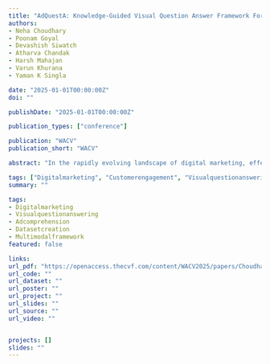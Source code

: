 ```yaml
---
title: "AdQuestA: Knowledge-Guided Visual Question Answer Framework For Advertisements"
authors:
- Neha Choudhary
- Poonam Goyal
- Devashish Siwatch
- Atharva Chandak
- Harsh Mahajan
- Varun Khurana
- Yaman K Singla

date: "2025-01-01T00:00:00Z"
doi: ""

publishDate: "2025-01-01T00:00:00Z"

publication_types: ["conference"]

publication: "WACV"
publication_short: "WACV"

abstract: "In the rapidly evolving landscape of digital marketing, effective customer engagement through advertisements is crucial for brands. Thus, computational understanding of ads is pivotal for recommendation, authoring, and customer behaviour simulation. Despite advancements in knowledge-guided visual-question-answering (VQA) models, existing frameworks often lack domain-specific responses and suffer from a dearth of benchmark datasets for advertisements. To address this gap, we introduce ADVQA, the first dataset for ad-related VQA sourced from Facebook and X (twitter), which facilitates further research in ad comprehension. It comprises open-ended questions and detailed context obtained automatically from web articles. Moreover, we present AdQuestA, a novel multimodal framework for knowledge-guided open-ended question-answering tailored to advertisements. AdQuestA leverages a Retrieval Augmented Generation (RAG) to obtain question-aware ad context as explicit knowledge and image-grounded implicit knowledge, effectively exploiting inherent relationships for reasoning. Extensive experiments corroborate its efficacy, yielding state-of-the-art performance on the ADVQA dataset, even surpassing 10X larger models such as GPT-4 on this task. Our framework not only enhances understanding of ad content but also advances the broader landscape of knowledge-guided VQA models."

tags: ["Digitalmarketing", "Customerengagement", "Visualquestionanswering", "Dataset", "Multimodalframework"]
summary: ""

tags:
- Digitalmarketing
- Visualquestionanswering
- Adcomprehension
- Datasetcreation
- Multimodalframework
featured: false

links:
url_pdf: "https://openaccess.thecvf.com/content/WACV2025/papers/Choudhary_AdQuestA_Knowledge-Guided_Visual_Question_Answer_Framework_for_Advertisements_WACV_2025_paper.pdf"
url_code: ""
url_dataset: ""
url_poster: ""
url_project: ""
url_slides: ""
url_source: ""
url_video: ""


projects: []
slides: ""
---
```

